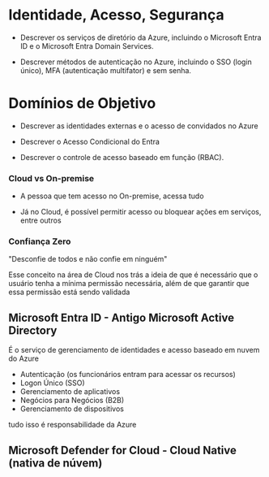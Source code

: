 # Identidade, Acesso, Segurança

- Descrever os serviços de diretório da Azure, incluindo o Microsoft Entra ID e o Microsoft Entra Domain Services.

- Descrever métodos de autenticação no Azure, incluindo o SSO (login único), MFA (autenticação multifator) e sem senha.

# Domínios de Objetivo

- Descrever as identidades externas e o acesso de convidados no Azure

- Descrever o Acesso Condicional do Entra

- Descrever o controle de acesso baseado em função (RBAC).

### Cloud vs On-premise

- A pessoa que tem acesso no On-premise, acessa tudo

- Já no Cloud, é possível permitir acesso ou bloquear ações em serviços, entre outros

### Confiança Zero

"Desconfie de todos e não confie em ninguém"

Esse conceito na área de Cloud nos trás a ideia de que é necessário que o usuário tenha a mínima permissão necessária, além de que garantir que essa permissão está sendo validada

## Microsoft Entra ID - Antigo Microsoft Active Directory

É o serviço de gerenciamento de identidades e acesso baseado em nuvem do Azure

- Autenticação (os funcionários entram para acessar os recursos)
- Logon Único (SSO)
- Gerenciamento de aplicativos
- Negócios para Negócios (B2B)
- Gerenciamento de dispositivos

tudo isso é responsabilidade da Azure

## Microsoft Defender for Cloud - Cloud Native (nativa de núvem)